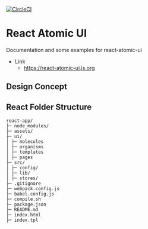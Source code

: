 [![CircleCI](https://circleci.com/gh/react-atomic/react-atomic-ui/tree/main.svg?style=svg)](https://circleci.com/gh/react-atomic/react-atomic-ui/tree/main)

React Atomic UI
====

Documentation and some examples for react-atomic-ui

* Link
   * https://react-atomic-ui.js.org


## Design Concept

## React Folder Structure
```
react-app/ 
├─ node_modules/ 
├─ assets/ 
├─ ui/ 
│ ├─ molecules 
│ ├─ organisms 
│ ├─ templates 
│ ├─ pages 
├─ src/
│ ├─ config/
│ ├─ lib/
│ ├─ stores/
├─ .gitignore
├─ webpack.config.js
├─ babel.config.js
├─ compile.sh
├─ package.json
├─ README.md 
├─ index.html 
├─ index.tpl
```

